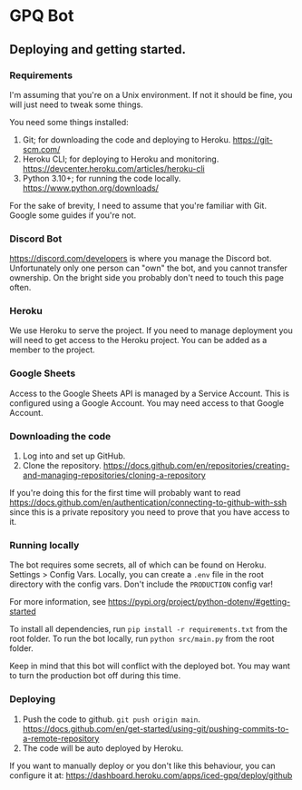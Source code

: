 # GPQ Bot

## Deploying and getting started.

### Requirements

I'm assuming that you're on a Unix environment. If not it should be fine, you will
just need to tweak some things.

You need some things installed:

1. Git; for downloading the code and deploying to Heroku. https://git-scm.com/
2. Heroku CLI; for deploying to Heroku and monitoring. https://devcenter.heroku.com/articles/heroku-cli
3. Python 3.10+; for running the code locally. https://www.python.org/downloads/

For the sake of brevity, I need to assume that you're familiar with Git. Google some guides if you're not.

### Discord Bot

https://discord.com/developers is where you manage the Discord bot. Unfortunately only one person can
"own" the bot, and you cannot transfer ownership. On the bright side you probably don't need
to touch this page often.

### Heroku

We use Heroku to serve the project. If you need to manage deployment you will need to get access
to the Heroku project. You can be added as a member to the project.

### Google Sheets

Access to the Google Sheets API is managed by a Service Account. This is configured using
a Google Account. You may need access to that Google Account.

### Downloading the code

1. Log into and set up GitHub.
2. Clone the repository. https://docs.github.com/en/repositories/creating-and-managing-repositories/cloning-a-repository

If you're doing this for the first time will probably want to read https://docs.github.com/en/authentication/connecting-to-github-with-ssh
since this is a private repository you need to prove that you have access to it.

### Running locally

The bot requires some secrets, all of which can be found on Heroku. Settings > Config Vars.
Locally, you can create a `.env` file in the root directory with the config vars.
Don't include the `PRODUCTION` config var!

For more information, see https://pypi.org/project/python-dotenv/#getting-started

To install all dependencies, run `pip install -r requirements.txt` from the root folder.
To run the bot locally, run `python src/main.py` from the root folder.

Keep in mind that this bot will conflict with the deployed bot. You may want to turn the production bot off during this time.

### Deploying

1. Push the code to github. `git push origin main`. https://docs.github.com/en/get-started/using-git/pushing-commits-to-a-remote-repository
2. The code will be auto deployed by Heroku.

If you want to manually deploy or you don't like this behaviour, you can configure it at: https://dashboard.heroku.com/apps/iced-gpq/deploy/github
